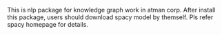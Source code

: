 This is nlp package for knowledge graph work in atman corp.
After install this package, users should download spacy model by themself. Pls 
refer spacy homepage for details.
  